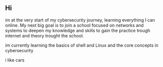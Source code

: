 ## Hi

im at the very start of my cybersecurity journey, learning everything I can online. My next big goal is to join a school focused on networks and systems to deepen my knowledge and skills to gain the practice trough internet and theory trought the school.

im currently learning the basics of shell and Linux and the core concepts in cybersecurity

i like cars

